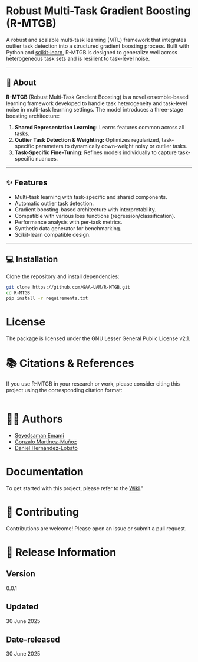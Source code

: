 #  Robust Multi-Task Gradient Boosting (R-MTGB)

A robust and scalable multi-task learning (MTL) framework that integrates outlier task detection into a structured gradient boosting process. Built with Python and [scikit-learn](https://scikit-learn.org/), R-MTGB is designed to generalize well across heterogeneous task sets and is resilient to task-level noise.

---

## 📘 About

**R-MTGB** (Robust Multi-Task Gradient Boosting) is a novel ensemble-based learning framework developed to handle task heterogeneity and task-level noise in multi-task learning settings. The model introduces a three-stage boosting architecture:

1. **Shared Representation Learning:** Learns features common across all tasks.
2. **Outlier Task Detection & Weighting:** Optimizes regularized, task-specific parameters to dynamically down-weight noisy or outlier tasks.
3. **Task-Specific Fine-Tuning:** Refines models individually to capture task-specific nuances.

---

## ✨ Features

- Multi-task learning with task-specific and shared components.
- Automatic outlier task detection.
- Gradient boosting-based architecture with interpretability.
- Compatible with various loss functions (regression/classification).
- Performance analysis with per-task metrics.
- Synthetic data generator for benchmarking.
- Scikit-learn compatible design.

---

## 💻 Installation

Clone the repository and install dependencies:

```bash
git clone https://github.com/GAA-UAM/R-MTGB.git
cd R-MTGB
pip install -r requirements.txt
```
# License
The package is licensed under the GNU Lesser General Public License v2.1.

# 📚 Citations & References
If you use R-MTGB in your research or work, please consider citing this project using the corresponding citation format:
```yml

```

# 👨‍💻 Authors
- [Seyedsaman Emami](https://github.com/samanemami/)
- [Gonzalo Martínez-Muñoz](https://github.com/gmarmu)
- [Daniel Hernández-Lobato](https://github.com/danielhernandezlobato)

# Documentation 
To get started with this project, please refer to the [Wiki](https://github.com/GAA-UAM/R-MTGB/wiki)."

# 🤝 Contributing
Contributions are welcome! Please open an issue or submit a pull request.

# 💾 Release Information

## Version
0.0.1

## Updated
30 June 2025

## Date-released
30 June 2025
